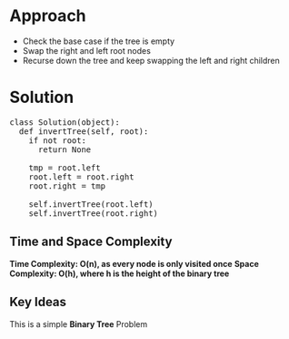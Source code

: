 # **Approach**
- Check the base case if the tree is empty
- Swap the right and left root nodes
- Recurse down the tree and keep swapping the left and right children

# **Solution**
<pre>
class Solution(object):
  def invertTree(self, root):
    if not root:
      return None

    tmp = root.left
    root.left = root.right
    root.right = tmp
    
    self.invertTree(root.left)
    self.invertTree(root.right)
</pre>

## **Time and Space Complexity**
**Time Complexity: O(n), as every node is only visited once**
**Space Complexity: O(h), where h is the height of the binary tree**

## **Key Ideas**
This is a simple **Binary Tree** Problem

